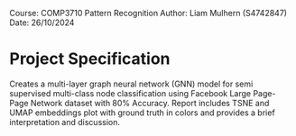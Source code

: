 Course: COMP3710 Pattern Recognition
Author: Liam Mulhern (S4742847)
Date: 26/10/2024

# Project Specification

Creates a multi-layer graph neural network (GNN) model for semi supervised 
multi-class node classification using Facebook Large Page-Page Network dataset with
80% Accuracy. Report includes TSNE and UMAP embeddings plot with ground truth in colors
and provides a brief interpretation and discussion.



